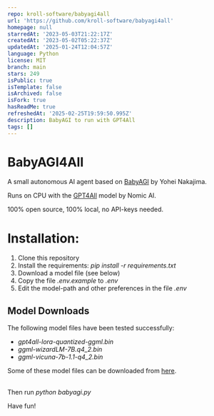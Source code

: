 ```yaml
---
repo: kroll-software/babyagi4all
url: 'https://github.com/kroll-software/babyagi4all'
homepage: null
starredAt: '2023-05-03T21:22:17Z'
createdAt: '2023-05-02T05:22:37Z'
updatedAt: '2025-01-24T12:04:57Z'
language: Python
license: MIT
branch: main
stars: 249
isPublic: true
isTemplate: false
isArchived: false
isFork: true
hasReadMe: true
refreshedAt: '2025-02-25T19:59:50.995Z'
description: BabyAGI to run with GPT4All
tags: []
---
```


# BabyAGI4All

A small autonomous AI agent based on [BabyAGI](https://github.com/yoheinakajima/babyagi) by Yohei Nakajima.
</br>

Runs on CPU with the [GPT4All](https://github.com/nomic-ai/gpt4all) model by Nomic AI.
</br>

100% open source, 100% local, no API-keys needed.
</br>

# Installation:

1. Clone this repository
2. Install the requirements: *pip install -r requirements.txt*
3. Download a model file (see below)
4. Copy the file *.env.example* to *.env*
4. Edit the model-path and other preferences in the file *.env*

## Model Downloads

The following model files have been tested successfully:

* *gpt4all-lora-quantized-ggml.bin*
* *ggml-wizardLM-7B.q4_2.bin*
* *ggml-vicuna-7b-1.1-q4_2.bin*

Some of these model files can be downloaded from [here](https://github.com/nomic-ai/gpt4all-chat#manual-download-of-models).
</br>
</br>

Then run *python babyagi.py*
</br>

Have fun!
</br>
